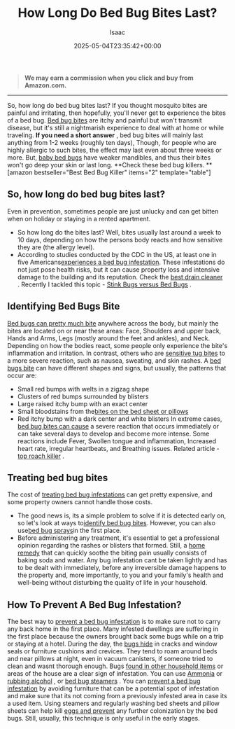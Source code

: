 ﻿---
author: Isaac
layout: post
title: How Long Do Bed Bug Bites Last?
date: '2025-05-04T23:35:42+00:00'
categories:
- Bed Bugs
- Guide
tags: []
slug: /how-long-do-bed-bug-bites-last/
lastmod: 2025-05-07T12:21:27+03:00
---
> **We may earn a commission when you click and buy from Amazon.com.**
>

---
So, how long do bed bug bites last? If you thought mosquito bites are painful and irritating, then hopefully, you'll never get to experience the bites of a bed bug.
[Bed bug bites](https://nysipm.cornell.edu/whats-bugging-you/bed-bugs/bed-bug-faqs///#2)
are itchy and painful but won't transmit disease, but it's still a nightmarish experience to deal with at home or while traveling.
**If you need a short answer**
,
bed bug bites will mainly last anything from 1-2 weeks (roughly ten days), Though, for people who are highly allergic to such bites, the effect may last even about three weeks or more.
But,
[baby bed bugs](https://pestpolicy.com/baby-bed-bugs/)
have weaker mandibles, and thus their bites won't go deep your skin or last long.
**Check these bed bug killers. **
[amazon bestseller="Best Bed Bug Killer" items="2" template="table"]
## So, how long do bed bug bites last?
Even in prevention, sometimes people are just unlucky and can get bitten when on holiday or staying in a rented apartment.
- So how long do the bites last? Well, bites usually last around a week to 10 days, depending on how the persons body reacts and how sensitive they are (the allergy level).
- According to studies conducted by the CDC in the US, at least one in five Americans[experiences a bed bug infestation](https://pestpolicy.com/what-does-bed-bug-poop-look-like/).
These infestations do not just pose health risks, but it can cause property loss and intensive damage to the building and its reputation.
Check the
[best drain cleaner](https://pestpolicy.com/best-drain-cleaner//)
. Recently I tackled this topic -
[Stink Bugs versus Bed Bugs](https://pestpolicy.com/stink-bugs-vs-bed-bugs/)
.
## Identifying Bed Bugs Bite
[Bed bugs can pretty much bite](https://pestpolicy.com/pictures-of-bed-bug-bites/)
anywhere across the body, but mainly the bites are located on or near these areas: Face, Shoulders and upper back, Hands and Arms, Legs (mostly around the feet and ankles), and Neck.
Depending on how the bodies react, some people only experience the bite's inflammation and irritation. In contrast, others who are
[sensitive tug bites](https://pestpolicy.com/flea-bites-vs-bed-bug-bites/)
to a more severe reaction, such as nausea, sweating, and skin rashes.
A
[bed bugs bite](https://pestpolicy.com/bed-bug-bites-vs-mosquito-bites/)
can have different shapes and signs, but usually, the patterns that occur are:
- Small red bumps with welts in a zigzag shape
- Clusters of red bumps surrounded by blisters
- Large raised itchy bump with an exact center
- Small bloodstains from the[bites on the bed sheet or pillows](https://pestpolicy.com/can-bed-bugs-bite-through-clothing/)
- Red itchy bump with a dark center and white blisters
In extreme cases,
[bed bug bites can cause](https://pestpolicy.com/what-causes-bed-bugs/)
a severe reaction that occurs immediately or can take several days to develop and become more intense.
Some reactions include Fever, Swollen tongue and inflammation, Increased heart rate, irregular heartbeats, and Breathing issues. Related article -
[top roach killer](https://pestpolicy.com/best-roach-killer-for-apartments/)
.
## Treating bed bug bites
The cost of
[treating bed bug infestations](https://pestpolicy.com/bed-bugs-vs-mites/)
can get pretty expensive, and some property owners cannot handle those costs.
- The good news is, its a simple problem to solve if it is detected early on, so let's look at ways to[identify bed bug bites](https://pestpolicy.com/can-bed-bugs-live-in-your-skin/). However, you can also use[bed bug sprays](https://pestpolicy.com/best-bed-bug-spray/)in the first place.
- Before administering any treatment, it's essential to get a professional opinion regarding the rashes or blisters that formed.
Still, a
[home remedy](https://pestpolicy.com/home-remedies-for-bed-bugs/)
that can quickly soothe the biting pain usually consists of baking soda and water.
Any bug infestation cant be taken lightly and has to be dealt with immediately, before any irreversible damage happens to the property and, more importantly, to you and your family's health and well-being without disturbing the quality of life in your household.
## How To Prevent A Bed Bug Infestation?
The best way to
[prevent a bed bug infestation](https://pestpolicy.com/harris-bed-bug-killer-review/)
is to make sure not to carry any back home in the first place. Many infested dwellings are suffering in the first place because the owners brought back some bugs while on a trip or staying at a hotel.
During the day, the
[bugs hide](https://pestpolicy.com/where-do-bed-bugs-hide/)
in cracks and window seals or furniture cushions and crevices. They tend to roam around beds and near pillows at night, even in vacuum canisters, if someone tried to clean and wasnt thorough enough.
Bugs
[found in other household items](https://pestpolicy.com/does-dryer-kill-bed-bugs/)
or areas of the house are a clear sign of infestation. You can use
[Ammonia](https://pestpolicy.com/does-ammonia-kill-bed-bugs/)
or
[rubbing alcohol](https://pestpolicy.com/does-rubbing-alcohol-kill-bed-bugs/)
, or
[bed bug steamers](https://pestpolicy.com/best-bed-bug-steamer/)
.
You can
[prevent a bed bug infestation](https://pestpolicy.com/does-lysol-kill-bed-bugs/)
by avoiding furniture that can be a potential spot of infestation and make sure that its not coming from a previously infested area in case its a used item.
Using steamers and regularly washing bed sheets and pillow sheets can help kill
[eggs and prevent](https://pestpolicy.com/does-the-dryer-kill-fleas/)
any further colonization by the bed bugs. Still, usually, this technique is only useful in the early stages.